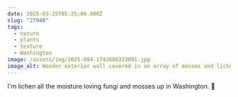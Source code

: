 ```yaml
---
date: 2025-03-25T05:25:00.000Z
slug: "27948"
tags:
  - nature
  - plants
  - texture
  - Washington
image: /assets/img/2025-084-1742880323091.jpg
image_alt: Wooden exterior wall covered in an array of mosses and lichen.
---
```


I'm lichen all the moisture loving fungi and mosses up in Washington. 💚

